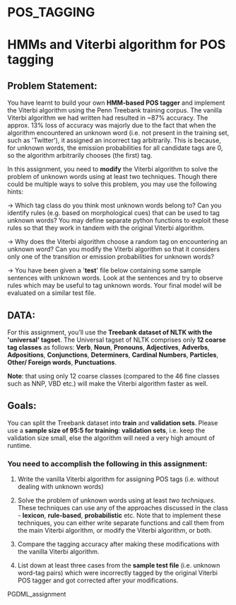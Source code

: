 # POS_TAGGING

# HMMs and Viterbi algorithm for POS tagging

## Problem Statement:

You have learnt to build your own __HMM-based POS tagger__ and implement the Viterbi algorithm using the Penn Treebank training corpus. The vanilla Viterbi algorithm we had written had resulted in ~87% accuracy. The approx. 13% loss of accuracy was majorly due to the fact that when the algorithm encountered an unknown word (i.e. not present in the training set, such as 'Twitter'), it assigned an incorrect tag arbitrarily. This is because, for unknown words, the emission probabilities for all candidate tags are 0, so the algorithm arbitrarily chooses (the first) tag.

In this assignment, you need to __modify__ the Viterbi algorithm to solve the problem of unknown words using at least two techniques. Though there could be multiple ways to solve this problem, you may use the following hints:

-> Which tag class do you think most unknown words belong to? Can you identify rules (e.g. based on morphological cues) that can be used to tag unknown words? You may define separate python functions to exploit these rules so that they work in tandem with the original Viterbi algorithm.

-> Why does the Viterbi algorithm choose a random tag on encountering an unknown word? Can you modify the Viterbi algorithm so that it considers only one of the transition or emission probabilities for unknown words?

-> You have been given a '__test__' file below containing some sample sentences with unknown words. Look at the sentences and try to observe rules which may be useful to tag unknown words. Your final model will be evaluated on a similar test file.

## DATA:
For this assignment, you’ll use the __Treebank dataset of NLTK with the 'universal' tagset__. The Universal tagset of NLTK comprises only __12 coarse tag classes__ as follows: __Verb__, __Noun__, __Pronouns__, __Adjectives__, __Adverbs__, __Adpositions__, __Conjunctions__, __Determiners__, __Cardinal Numbers__, __Particles__, __Other/ Foreign words__, __Punctuations__.

__Note__: that using only 12 coarse classes (compared to the 46 fine classes such as NNP, VBD etc.) will make the Viterbi algorithm faster as well.

## Goals:
You can split the Treebank dataset into __train__ and __validation sets__. Please use a __sample size of 95:5 for training__: __validation sets__, i.e. keep the validation size small, else the algorithm will need a very high amount of runtime.

### You need to accomplish the following in this assignment:
1. Write the vanilla Viterbi algorithm for assigning POS tags (i.e. without dealing with unknown words) 

2. Solve the problem of unknown words using at least _two techniques_. These techniques can use any of the approaches discussed in the class - __lexicon__, __rule-based__, __probabilistic__ etc. Note that to implement these techniques, you can either write separate functions and call them from the main Viterbi algorithm, or modify the Viterbi algorithm, or both.

3. Compare the tagging accuracy after making these modifications with the vanilla Viterbi algorithm.

4. List down at least three cases from the __sample test file__ (i.e. unknown word-tag pairs) which were incorrectly tagged by the original Viterbi POS tagger and got corrected after your modifications.

 
PGDML_assignment
